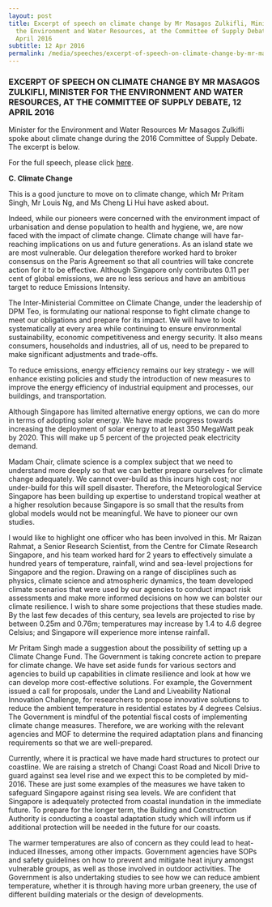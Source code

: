 ```yaml
---
layout: post
title: Excerpt of speech on climate change by Mr Masagos Zulkifli, Minister for
  the Environment and Water Resources, at the Committee of Supply Debate, 12
  April 2016
subtitle: 12 Apr 2016
permalink: /media/speeches/excerpt-of-speech-on-climate-change-by-mr-masagos-zulkifli-minister-for-the-environment-and-water-resources-at-the-committee-of-supply-debate-12-april-2016
---
```

### EXCERPT OF SPEECH ON CLIMATE CHANGE BY MR MASAGOS ZULKIFLI, MINISTER FOR THE ENVIRONMENT AND WATER RESOURCES, AT THE COMMITTEE OF SUPPLY DEBATE, 12 APRIL 2016

Minister for the Environment and Water Resources Mr Masagos Zulkifli spoke about climate change during the 2016 Committee of Supply Debate. The excerpt is below.

For the full speech, please click [here](https://www.nas.gov.sg/archivesonline/data/pdfdoc/MSE_20160412002.pdf).

**C. Climate Change**

This is a good juncture to move on to climate change, which Mr Pritam Singh, Mr Louis Ng, and Ms Cheng Li Hui have asked about.

Indeed, while our pioneers were concerned with the environment impact of urbanisation and dense population to health and hygiene, we, are now faced with the impact of climate change. Climate change will have far-reaching implications on us and future generations. As an island state we are most vulnerable. Our delegation therefore worked hard to broker consensus on the Paris Agreement so that all countries will take concrete action for it to be effective. Although Singapore only contributes 0.11 per cent of global emissions, we are no less serious and have an ambitious target to reduce Emissions Intensity.

The Inter-Ministerial Committee on Climate Change, under the leadership of DPM Teo, is formulating our national response to fight climate change to meet our obligations and prepare for its impact. We will have to look systematically at every area while continuing to ensure environmental sustainability, economic competitiveness and energy security. It also means consumers, households and industries, all of us, need to be prepared to make significant adjustments and trade-offs.

To reduce emissions, energy efficiency remains our key strategy - we will enhance existing policies and study the introduction of new measures to improve the energy efficiency of industrial equipment and processes, our buildings, and transportation.

Although Singapore has limited alternative energy options, we can do more in terms of adopting solar energy. We have made progress towards increasing the deployment of solar energy to at least 350 MegaWatt peak by 2020. This will make up 5 percent of the projected peak electricity demand.

Madam Chair, climate science is a complex subject that we need to understand more deeply so that we can better prepare ourselves for climate change adequately. We cannot over-build as this incurs high cost; nor under-build for this will spell disaster. Therefore, the Meteorological Service Singapore has been building up expertise to understand tropical weather at a higher resolution because Singapore is so small that the results from global models would not be meaningful. We have to pioneer our own studies.

I would like to highlight one officer who has been involved in this.  Mr Raizan Rahmat, a Senior Research Scientist, from the Centre for Climate Research Singapore, and his team worked hard for 2 years to effectively simulate a hundred years of temperature, rainfall, wind and sea-level projections for Singapore and the region. Drawing on a range of disciplines such as physics, climate science and atmospheric dynamics, the team developed climate scenarios that were used by our agencies to conduct impact risk assessments and make more informed decisions on how we can bolster our climate resilience. I wish to share some projections that these studies made. By the last few decades of this century, sea levels are projected to rise by between 0.25m and 0.76m; temperatures may increase by 1.4 to 4.6 degree Celsius; and Singapore will experience more intense rainfall.

Mr Pritam Singh made a suggestion about the possibility of setting up a Climate Change Fund. The Government is taking concrete action to prepare for climate change. We have set aside funds for various sectors and agencies to build up capabilities in climate resilience and look at how we can develop more cost-effective solutions. For example, the Government issued a call for proposals, under the Land and Liveability National Innovation Challenge, for researchers to propose innovative solutions to reduce the ambient temperature in residential estates by 4 degrees Celsius. The Government is mindful of the potential fiscal costs of implementing climate change measures. Therefore, we are working with the relevant agencies and MOF to determine the required adaptation plans and financing requirements so that we are well-prepared.

Currently, where it is practical we have made hard structures to protect our coastline. We are raising a stretch of Changi Coast Road and Nicoll Drive to guard against sea level rise and we expect this to be completed by mid-2016. These are just some examples of the measures we have taken to safeguard Singapore against rising sea levels. We are confident that Singapore is adequately protected from coastal inundation in the immediate future. To prepare for the longer term, the Building and Construction Authority is conducting a coastal adaptation study which will inform us if additional protection will be needed in the future for our coasts.

The warmer temperatures are also of concern as they could lead to heat-induced illnesses, among other impacts. Government agencies have SOPs and safety guidelines on how to prevent and mitigate heat injury amongst vulnerable groups, as well as those involved in outdoor activities. The Government is also undertaking studies to see how we can reduce ambient temperature, whether it is through having more urban greenery, the use of different building materials or the design of developments.